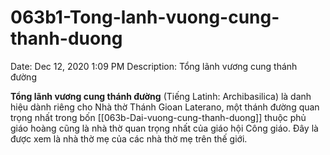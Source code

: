 # 063b1-Tong-lanh-vuong-cung-thanh-duong

Date: Dec 12, 2020 1:09 PM
Description: Tổng lãnh vương cung thánh đường

**Tổng lãnh vương cung thánh đường** (Tiếng Latinh: Archibasilica) là danh hiệu dành riêng cho Nhà thờ Thánh Gioan Laterano, một thánh đường quan trọng nhất trong bốn [[063b-Dai-vuong-cung-thanh-duong]] thuộc phủ giáo hoàng cũng là nhà thờ quan trọng nhất của giáo hội Công giáo. Đây là được xem là nhà thờ mẹ của các nhà thờ mẹ trên thế giới.